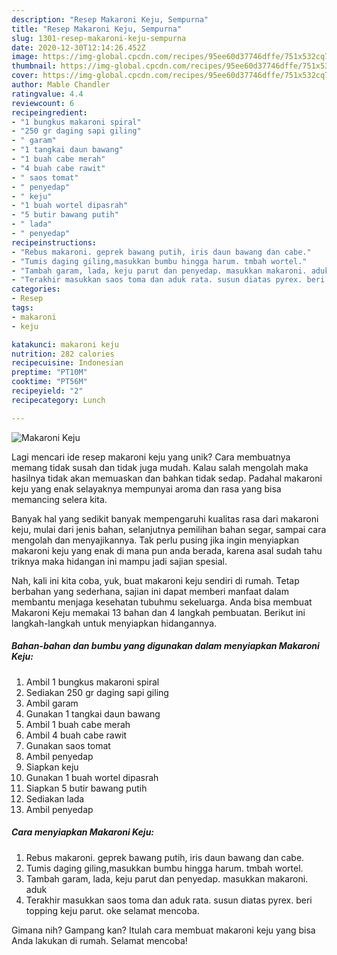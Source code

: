 ```yaml
---
description: "Resep Makaroni Keju, Sempurna"
title: "Resep Makaroni Keju, Sempurna"
slug: 1301-resep-makaroni-keju-sempurna
date: 2020-12-30T12:14:26.452Z
image: https://img-global.cpcdn.com/recipes/95ee60d37746dffe/751x532cq70/makaroni-keju-foto-resep-utama.jpg
thumbnail: https://img-global.cpcdn.com/recipes/95ee60d37746dffe/751x532cq70/makaroni-keju-foto-resep-utama.jpg
cover: https://img-global.cpcdn.com/recipes/95ee60d37746dffe/751x532cq70/makaroni-keju-foto-resep-utama.jpg
author: Mable Chandler
ratingvalue: 4.4
reviewcount: 6
recipeingredient:
- "1 bungkus makaroni spiral"
- "250 gr daging sapi giling"
- " garam"
- "1 tangkai daun bawang"
- "1 buah cabe merah"
- "4 buah cabe rawit"
- " saos tomat"
- " penyedap"
- " keju"
- "1 buah wortel dipasrah"
- "5 butir bawang putih"
- " lada"
- " penyedap"
recipeinstructions:
- "Rebus makaroni. geprek bawang putih, iris daun bawang dan cabe."
- "Tumis daging giling,masukkan bumbu hingga harum. tmbah wortel."
- "Tambah garam, lada, keju parut dan penyedap. masukkan makaroni. aduk"
- "Terakhir masukkan saos toma dan aduk rata. susun diatas pyrex. beri topping keju parut. oke selamat mencoba."
categories:
- Resep
tags:
- makaroni
- keju

katakunci: makaroni keju 
nutrition: 282 calories
recipecuisine: Indonesian
preptime: "PT10M"
cooktime: "PT56M"
recipeyield: "2"
recipecategory: Lunch

---
```



![Makaroni Keju](https://img-global.cpcdn.com/recipes/95ee60d37746dffe/751x532cq70/makaroni-keju-foto-resep-utama.jpg)

Lagi mencari ide resep makaroni keju yang unik? Cara membuatnya memang tidak susah dan tidak juga mudah. Kalau salah mengolah maka hasilnya tidak akan memuaskan dan bahkan tidak sedap. Padahal makaroni keju yang enak selayaknya mempunyai aroma dan rasa yang bisa memancing selera kita.

Banyak hal yang sedikit banyak mempengaruhi kualitas rasa dari makaroni keju, mulai dari jenis bahan, selanjutnya pemilihan bahan segar, sampai cara mengolah dan menyajikannya. Tak perlu pusing jika ingin menyiapkan makaroni keju yang enak di mana pun anda berada, karena asal sudah tahu triknya maka hidangan ini mampu jadi sajian spesial.




Nah, kali ini kita coba, yuk, buat makaroni keju sendiri di rumah. Tetap berbahan yang sederhana, sajian ini dapat memberi manfaat dalam membantu menjaga kesehatan tubuhmu sekeluarga. Anda bisa membuat Makaroni Keju memakai 13 bahan dan 4 langkah pembuatan. Berikut ini langkah-langkah untuk menyiapkan hidangannya.

<!--inarticleads1-->

##### Bahan-bahan dan bumbu yang digunakan dalam menyiapkan Makaroni Keju:

1. Ambil 1 bungkus makaroni spiral
1. Sediakan 250 gr daging sapi giling
1. Ambil  garam
1. Gunakan 1 tangkai daun bawang
1. Ambil 1 buah cabe merah
1. Ambil 4 buah cabe rawit
1. Gunakan  saos tomat
1. Ambil  penyedap
1. Siapkan  keju
1. Gunakan 1 buah wortel dipasrah
1. Siapkan 5 butir bawang putih
1. Sediakan  lada
1. Ambil  penyedap




<!--inarticleads2-->

##### Cara menyiapkan Makaroni Keju:

1. Rebus makaroni. geprek bawang putih, iris daun bawang dan cabe.
1. Tumis daging giling,masukkan bumbu hingga harum. tmbah wortel.
1. Tambah garam, lada, keju parut dan penyedap. masukkan makaroni. aduk
1. Terakhir masukkan saos toma dan aduk rata. susun diatas pyrex. beri topping keju parut. oke selamat mencoba.




Gimana nih? Gampang kan? Itulah cara membuat makaroni keju yang bisa Anda lakukan di rumah. Selamat mencoba!
